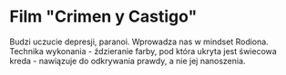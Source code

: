 # Film **"Crimen y Castigo"**
Budzi uczucie depresji, paranoi. Wprowadza nas w mindset Rodiona. Technika wykonania - ździeranie farby, pod która ukryta jest świecowa kreda - nawiązuje do odkrywania prawdy, a nie jej nanoszenia.
